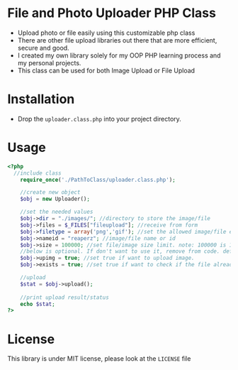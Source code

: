 # File and Photo Uploader PHP Class
- Upload photo or file easily using this customizable php class
- There are other file upload libraries out there that are more efficient, secure and good. 
- I created my own library solely for my OOP PHP learning process and my personal projects.
- This class can be used for both Image Upload or File Upload

# Installation
- Drop the `uploader.class.php` into your project directory.

# Usage
```php
<?php
  //include class
	require_once('./PathToClass/uploader.class.php');

	//create new object
	$obj = new Uploader();

	//set the needed values
	$obj->dir = "./images/"; //directory to store the image/file
	$obj->files = $_FILES["fileupload"]; //receive from form
	$obj->filetype = array('png','gif'); //set the allowed image/file extensions
	$obj->nameid = "reaperz"; //image/file name or id
	$obj->size = 100000; //set file/image size limit. note: 100000 is 100KB
	//below is optional. If don't want to use it, remove from code. default for both is false.
	$obj->upimg = true; //set true if want to upload image.
	$obj->exists = true; //set true if want to check if the file already exist, if exist, file will not upload.

	//upload
	$stat = $obj->upload();
  
    //print upload result/status
    echo $stat;
?>

```
# License
This library is under MIT license, please look at the `LICENSE` file
